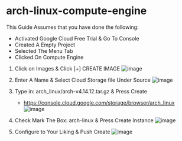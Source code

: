 # arch-linux-compute-engine

This Guide Assumes that you have done the following:
- Activated Google Cloud Free Trial & Go To Console
- Created A Empty Project
- Selected The Menu Tab
- Clicked On Compute Engine

1. Click on Images & Click [+] CREATE IMAGE
![image](https://imgur.com/a/U5b6u)

2. Enter A Name & Select Cloud Storage file Under Source
![image](https://imgur.com/a/hvKj7)

3. Type in: arch_linux/arch-v4.14.12.tar.gz & Press Create
	- https://console.cloud.google.com/storage/browser/arch_linux
![image](https://imgur.com/a/9J6bD)

4. Check Mark The Box: arch-linux & Press Create Instance
![image](https://imgur.com/a/yoXJz)

5. Configure to Your Liking & Push Create
![image](https://imgur.com/a/pAdNr)